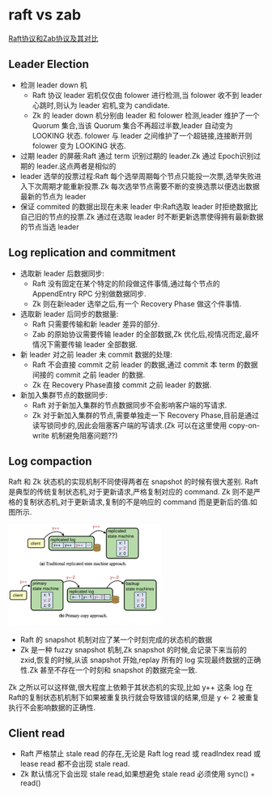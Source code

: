 # raft vs zab
[Raft协议和Zab协议及其对比](https://niceaz.com/2018/11/03/raft-and-zab/#raft-vs-zab)

## Leader Election
- 检测 leader down 机
  - Raft 协议 leader 宕机仅仅由 folower 进行检测,当 folower 收不到 leader 心跳时,则认为 leader 宕机,变为 candidate.
  - Zk 的 leader down 机分别由 leader 和 folower 检测,leader 维护了一个 Quorum 集合,当该 Quorum 集合不再超过半数,leader 自动变为 LOOKING 状态.
    folower 与 leader 之间维护了一个超链接,连接断开则 folower 变为 LOOKING 状态.
- 过期 leader 的屏蔽:Raft 通过 term 识别过期的 leader.Zk 通过 Epoch识别过期的 leader.这点两者是相似的
- leader 选举的投票过程:Raft 每个选举周期每个节点只能投一次票,选举失败进入下次周期才能重新投票.Zk 每次选举节点需要不断的变换选票以便选出数据最新的节点为 leader
- 保证 commited 的数据出现在未来 leader 中:Raft选取 leader 时拒绝数据比自己旧的节点的投票.Zk 通过在选取 leader 时不断更新选票使得拥有最新数据的节点当选 leader

## Log replication and commitment
- 选取新 leader 后数据同步:
  - Raft 没有固定在某个特定的阶段做这件事情,通过每个节点的 AppendEntry RPC 分别做数据同步.
  - Zk 则在新leader 选举之后,有一个 Recovery Phase 做这个件事情.
- 选取新 leader 后同步的数据量:
  - Raft 只需要传输和新 leader 差异的部分.
  - Zab 的原始协议需要传输 leader 的全部数据,Zk 优化后,视情况而定,最坏情况下需要传输 leader 全部数据.
- 新 leader 对之前 leader 未 commit 数据的处理:
  - Raft 不会直接 commit 之前 leader 的数据,通过 commit 本 term 的数据间接的 commit 之前 leader 的数据.
  - Zk 在 Recovery Phase直接 commit 之前 leader 的数据.
- 新加入集群节点的数据同步:
  - Raft 对于新加入集群的节点数据同步不会影响客户端的写请求.
  - Zk 对于新加入集群的节点,需要单独走一下 Recovery Phase,目前是通过读写锁同步的,因此会阻塞客户端的写请求.(Zk 可以在这里使用 copy-on-write 机制避免阻塞问题??)

## Log compaction
Raft 和 Zk 状态机的实现机制不同使得两者在 snapshot 的时候有很大差别.
Raft是典型的传统复制状态机,对于更新请求,严格复制对应的 command.
Zk 则不是严格的复制状态机,对于更新请求,复制的不是响应的 command 而是更新后的值.如图所示.

<img src="./pics/comparison/raft_vs_zk_snapshot.png" alt="不同的复制状态机" width="60%"/>

- Raft 的 snapshot 机制对应了某一个时刻完成的状态机的数据
- Zk 是一种 fuzzy snapshot 机制,Zk snapshot 的时候,会记录下来当前的 zxid,恢复的时候,从该 snapshot 开始,replay 所有的 log 实现最终数据的正确性.Zk 甚至不存在一个时刻和 snapshot 的数据完全一致.

Zk 之所以可以这样做,很大程度上依赖于其状态机的实现,比如 y++ 这条 log 在 Raft的复制状态机机制下如果被重复执行就会导致错误的结果,但是 y <- 2 被重复执行不会影响数据的正确性.

## Client read
- Raft 严格禁止 stale read 的存在,无论是 Raft log read 或 readIndex read 或 lease read 都不会出现 stale read.
- Zk 默认情况下会出现 stale read,如果想避免 stale read 必须使用 sync() + read()

